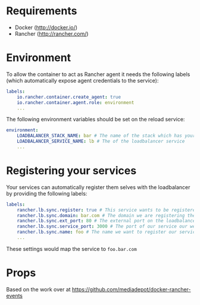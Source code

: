 # Requirements

- Docker (http://docker.io/)
- Rancher (http://rancher.com/)

# Environment

To allow the container to act as Rancher agent it needs the following labels (which automatically expose agent credentials to the service):
```yml
labels:
    io.rancher.container.create_agent: true
    io.rancher.container.agent.role: environment
    ...
```

The following environment variables should be set on the reload service:
```yml
environment:
    LOADBALANCER_STACK_NAME: bar # The name of the stack which has your loadbalancer
    LOADBALANCER_SERVICE_NAME: lb # The of the loadbalancer service
    ...
```

# Registering your services

Your services can automatically register them selves with the loadbalancer by providing the following labels:
```yml
labels:
    rancher.lb.sync.register: true # This service wants to be registered)
    rancher.lb.sync.domain: bar.com # The domain we are registering the service on)
    rancher.lb.sync.ext_port: 80 # The external port on the loadbalancer we map to)
    rancher.lb.sync.service_port: 3000 # The port of our service our we mapping)
    rancher.lb.sync.name: foo # The name we want to register our service with (defaults to the service name)
    ...
```
These settings would map the service to `foo.bar.com`

# Props

Based on the work over at https://github.com/mediadepot/docker-rancher-events
